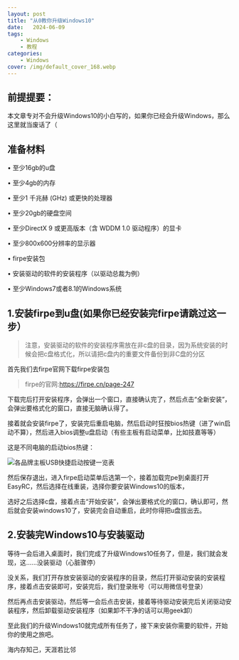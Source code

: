 ```yaml
---
layout: post
title: "从0教你升级Windows10"
date:   2024-06-09
tags:
    - Windows
    - 教程
categories:
    - Windows
cover: /img/default_cover_168.webp
---
```

## 前提提要：

本文章专对不会升级Windows10的小白写的，如果你已经会升级Windows，那么这里就当废话了（

## 准备材料

• 至少16gb的u盘

• 至少4gb的内存

• 至少1 千兆赫 (GHz) 或更快的处理器

• 至少20gb的硬盘空间

• 至少DirectX 9 或更高版本（含 WDDM 1.0 驱动程序）的显卡

• 至少800x600分辨率的显示器

• firpe安装包

• 安装驱动的软件的安装程序（以驱动总裁为例）

• 至少Windows7或者8.1的Windows系统

## 1.安装firpe到u盘(如果你已经安装完firpe请跳过这一步）

> 注意，安装驱动的软件的安装程序需放在非c盘的目录，因为系统安装的时候会把c盘格式化，所以请把c盘内的重要文件备份到非C盘的分区

首先我们去firpe官网下载firpe安装包

> firpe的官网:https://firpe.cn/page-247

下载完后打开安装程序，会弹出一个窗口，直接确认完了，然后点击“全新安装”，会弹出要格式化的窗口，直接无脑确认得了。

接着就会安装firpe了，安装完后重启电脑，然后启动时狂按bios热键（进了win启动不算），然后进入bios调整u盘启动（有些主板有启动菜单，比如技嘉等等）

这是不同电脑的启动bios热键：

![各品牌主板USB快捷启动按键一览表](https://github.com/LinuxWin232/LinuxWin232.github.io/assets/166137151/4cf48498-a5bf-4bc1-abf1-92f792a7ae38)

然后保存退出，进入firpe启动菜单后选第一个，接着加载完pe到桌面打开EasyRC，然后选择在线重装，选择你要安装Windows10的版本，

选好之后选择c盘，接着点击“开始安装”，会弹出要格式化的窗口，确认即可，然后就会安装windows10了，安装完会自动重启，此时你得把u盘拔出去。

## 2.安装完Windows10与安装驱动

等待一会后进入桌面时，我们完成了升级Windows10任务了，但是，我们就会发现，这......没装驱动（心脏骤停）

没关系，我们打开存放安装驱动的安装程序的目录，然后打开驱动安装的安装程序，接着点击安装即可，安装完后，我们登录账号（可以用微信号登录）

然后再点击安装驱动，然后等一会后点击安装，接着等待驱动安装完后关闭驱动安装程序，然后卸载驱动安装程序（如果卸不干净的话可以用geek卸）

至此我们的升级Windows10就完成所有任务了，接下来安装你需要的软件，开始你的使用之旅吧。

海内存知己，天涯若比邻

